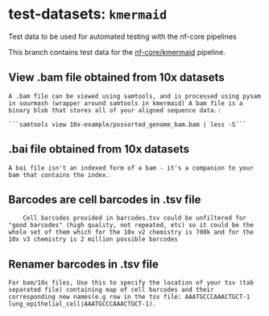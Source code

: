 # test-datasets: `kmermaid`
Test data to be used for automated testing with the nf-core pipelines

This branch contains test data for the [nf-core/kmermaid](https://github.com/nf-core/kmermaid) pipeline.

## View .bam file obtained from 10x datasets

	A .bam file can be viewed using samtools, and is processed using pysam in sourmash (wrapper around samtools in kmermaid) A bam file is a binary blob that stores all of your aligned sequence data.:

	```samtools view 10x-example/possorted_genome_bam.bam | less -S```


## .bai file obtained from 10x datasets

	A bai file isn't an indexed form of a bam - it's a companion to your bam that contains the index.

## Barcodes are cell barcodes in .tsv file

	 	Cell barcodes provided in barcodes.tsv could be unfiltered for "good barcodes" (high quality, not repeated, etc) so it could be the whole set of them which for the 10x v2 chemistry is 700k and for the 10x v3 chemistry is 2 million possible barcodes

## Renamer barcodes in .tsv file
	
	For bam/10x files, Use this to specify the location of your tsv (tab separated file) containing map of cell barcodes and their corresponding new names(e.g row in the tsv file: AAATGCCCAAACTGCT-1    lung_epithelial_cell|AAATGCCCAAACTGCT-1). 
